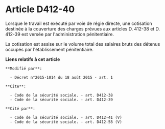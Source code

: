 # Article D412-40

Lorsque le travail est exécuté par voie de régie directe, une cotisation destinée à la couverture des charges prévues aux
articles D. 412-38 et D. 412-39 est versée par l'administration pénitentiaire. 

La cotisation est assise sur le volume total des salaires bruts des détenus occupés par l'établissement pénitentiaire.

**Liens relatifs à cet article**

	**Modifié par**:

	  - Décret n°2015-1014 du 18 août 2015 - art. 1

	**Cite**:

	  - Code de la sécurité sociale. - art. D412-38
	  - Code de la sécurité sociale. - art. D412-39

	**Cité par**:

	  - Code de la sécurité sociale. - art. D412-41 (V)
	  - Code de la sécurité sociale. - art. D412-58 (V)

